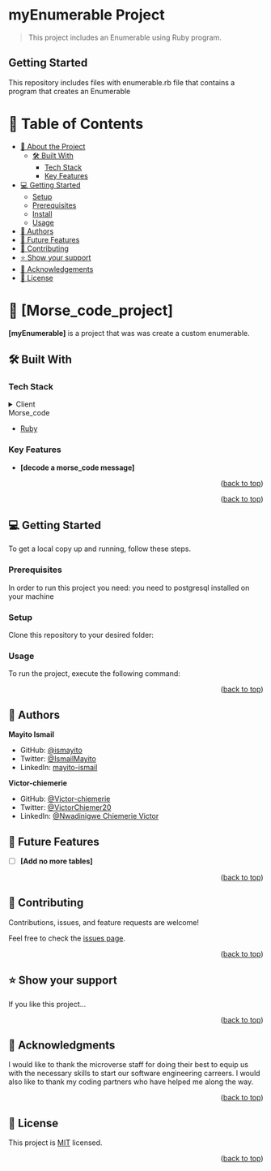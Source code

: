 # myEnumerable Project

> This project includes an Enumerable using Ruby program.

## Getting Started

This repository includes files with enumerable.rb file that contains a program that creates an Enumerable

<a name="readme-top"></a>

# 📗 Table of Contents

- [📖 About the Project](#about-project)
  - [🛠 Built With](#built-with)
    - [Tech Stack](#tech-stack)
    - [Key Features](#key-features)
- [💻 Getting Started](#getting-started)
  - [Setup](#setup)
  - [Prerequisites](#prerequisites)
  - [Install](#install)
  - [Usage](#usage)
- [👥 Authors](#authors)
- [🔭 Future Features](#future-features)
- [🤝 Contributing](#contributing)
- [⭐️ Show your support](#support)
- [🙏 Acknowledgements](#acknowledgements)
- [📝 License](#license)

<!-- PROJECT DESCRIPTION -->

# 📖 [Morse_code_project] <a name="about-project"></a>

**[myEnumerable]** is a project that was was create a custom enumerable.

## 🛠 Built With <a name="built-with"></a>

### Tech Stack <a name="tech-stack"></a>

<details>
  <summary>Client</summary>
  <ul></ul>
    <li><a href="https://www.ruby-lang.org/en/">Ruby</a></li>
  </ul>
</details>

<summary>Morse_code</summary>
  <ul>
    <li><a href="https://www.ruby-lang.org/en/">Ruby</a></li>
  </ul>
</details>

<!-- Features -->

### Key Features <a name="key-features"></a>

- **[decode a morse_code message]**

<p align="right">(<a href="#readme-top">back to top</a>)</p>

<p align="right">(<a href="#readme-top">back to top</a>)</p>

<!-- GETTING STARTED -->

## 💻 Getting Started <a name="getting-started"></a>

To get a local copy up and running, follow these steps.

### Prerequisites

In order to run this project you need:
you need to postgresql installed on your machine

### Setup

Clone this repository to your desired folder:

<!--
Example commands:

```sh
  cd my-folder
  git clone https://github.com/Victor-chiemerie/myEnumerable.git
```
--->

### Usage

To run the project, execute the following command:

<!--
Example command:

```sh
  cd myEnumerable;
```
--->

<p align="right">(<a href="#readme-top">back to top</a>)</p>

<!-- AUTHORS -->

## 👥 Authors <a name="authors"></a>
**Mayito Ismail**

- GitHub: [@ismayito](https://github.com/ismayito)
- Twitter: [@IsmailMayito](https://twitter.com/IsmailMayito)
- LinkedIn: [mayito-ismail](https://www.linkedin.com/in/mayito-ismail-2b0067178/)

**Victor-chiemerie**
- GitHub: [@Victor-chiemerie](https://github.com/Victor-chiemerie)
- Twitter: [@VictorChiemer20](https://twitter.com/VictorChiemer20)
- LinkedIn: [@Nwadinigwe Chiemerie Victor](https://www.linkedin.com/in/victornwadinigwe/)
<!-- FUTURE FEATURES -->

## 🔭 Future Features <a name="future-features"></a>

- [ ] **[Add no more tables]**


<p align="right">(<a href="#readme-top">back to top</a>)</p>

<!-- CONTRIBUTING -->

## 🤝 Contributing <a name="contributing"></a>

Contributions, issues, and feature requests are welcome!

Feel free to check the [issues page](../../issues/).

<p align="right">(<a href="#readme-top">back to top</a>)</p>

<!-- SUPPORT -->

## ⭐️ Show your support <a name="support"></a>

If you like this project...

<p align="right">(<a href="#readme-top">back to top</a>)</p>

<!-- ACKNOWLEDGEMENTS -->

## 🙏 Acknowledgments <a name="acknowledgements"></a>

I would like to thank the microverse staff for doing their best to equip us with the necessary skills to start our software engineering carreers. I would also like to thank my coding partners who have helped me along the way.

<p align="right">(<a href="#readme-top">back to top</a>)</p>

<!-- LICENSE -->

## 📝 License <a name="license"></a>

This project is [MIT](./MIT.md) licensed.


<p align="right">(<a href="#readme-top">back to top</a>)</p>

